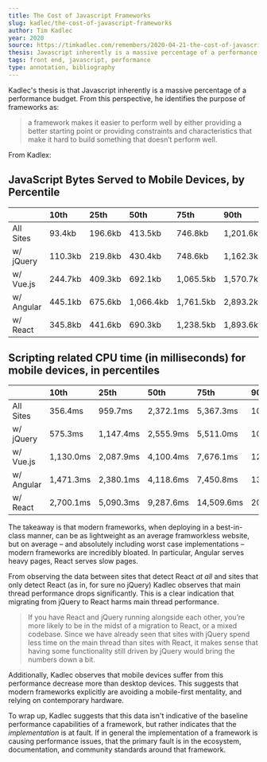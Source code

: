 ```yaml
---
title: The Cost of Javascript Frameworks
slug: kadlec/the-cost-of-javascript-frameworks
author: Tim Kadlec
year: 2020
source: https://timkadlec.com/remembers/2020-04-21-the-cost-of-javascript-frameworks/
thesis: Javascript inherently is a massive percentage of a performance budget, modern frameworks are less performant than vanilla JS sites.
tags: front end, javascript, performance
type: annotation, bibliography
---
```


Kadlec's thesis is that Javascript inherently is a massive percentage of a performance budget. From this perspective, he identifies the purpose of frameworks as:

> a framework makes it easier to perform well by either providing a better starting point or providing constraints and characteristics that make it hard to build something that doesn’t perform well.

From Kadlex:

## JavaScript Bytes Served to Mobile Devices, by Percentile
|  | 10th | 25th | 50th | 75th | 90th |
|:--|:--|:--|:--|:--|:--|
| All Sites	 | 93.4kb | 196.6kb	 | 413.5kb	 | 746.8kb	 | 1,201.6kb |
| w/ jQuery	 | 110.3kb	 | 219.8kb	 | 430.4kb	 | 748.6kb | 1,162.3kb |
| w/ Vue.js	 | 244.7kb	 | 409.3kb	 | 692.1kb	 | 1,065.5kb	 | 1,570.7kb |
| w/ Angular | 445.1kb | 675.6kb	| 1,066.4kb	 | 1,761.5kb	 | 2,893.2kb |
| w/ React | 345.8kb | 441.6kb	 | 690.3kb	 | 1,238.5kb	 | 1,893.6kb |

## Scripting related CPU time (in milliseconds) for mobile devices, in percentiles
|  | 10th | 25th | 50th | 75th | 90th |
|:--|:--|:--|:--|:--|:--|
| All Sites	 | 356.4ms | 959.7ms | 2,372.1ms	| 5,367.3ms | 10,485.8ms |
| w/ jQuery	 | 575.3ms | 1,147.4ms	| 2,555.9ms| 5,511.0ms | 10,349.4ms |
| w/ Vue.js	 | 1,130.0ms | 2,087.9ms	| 4,100.4ms	| 7,676.1ms	| 12,849.4ms |
| w/ Angular  | 1,471.3ms	| 2,380.1ms	| 4,118.6ms | 7,450.8ms | 13,296.4ms |
| w/ React | 2,700.1ms | 5,090.3ms | 9,287.6ms | 14,509.6ms | 20,813.3ms |

The takeaway is that modern frameworks, when deploying in a best-in-class manner, can be as lightweight as an average framworkless website, but on average – and absolutely including worst case implementations – modern frameworks are incredibly bloated. In particular, Angular serves heavy pages, React serves slow pages.

From observing the data between sites that detect React _at all_ and sites that only detect React (as in, for sure no jQuery) Kadlec observes that main thread performance drops significantly. This is a clear indication that migrating from jQuery to React harms main thread performance.

> If you have React and jQuery running alongside each other, you’re more likely to be in the midst of a migration to React, or a mixed codebase. Since we have already seen that sites with jQuery spend less time on the main thread than sites with React, it makes sense that having some functionality still driven by jQuery would bring the numbers down a bit.

Additionally, Kadlec observes that mobile devices suffer from this performance decrease more than desktop devices. This suggests that modern frameworks explicitly are avoiding a mobile-first mentality, and relying on contemporary hardware.

To wrap up, Kadlec suggests that this data isn't indicative of the baseline performance capabilities of a framework, but rather indicates that the _implementation_ is at fault. If in general the implementation of a framework is causing performance issues, that the primary fault is in the ecosystem, documentation, and community standards around that framework.